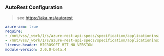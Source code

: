 ### AutoRest Configuration

> see https://aka.ms/autorest

``` yaml
azure-arm: true
require:
- /mnt/vss/_work/1/s/azure-rest-api-specs/specification/applicationinsights/resource-manager/readme.md
- /mnt/vss/_work/1/s/azure-rest-api-specs/specification/applicationinsights/resource-manager/readme.go.md
license-header: MICROSOFT_MIT_NO_VERSION
module-version: 2.0.0-beta.4
```